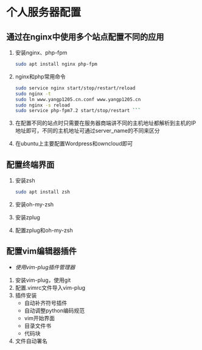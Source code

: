 # 个人服务器配置

## 通过在nginx中使用多个站点配置不同的应用

1. 安装nginx、php-fpm

   ```bash
   sudo apt install nginx php-fpm
   ```

2. nginx和php常用命令

    ```bash
    sudo service nginx start/stop/restart/reload
    sudo nginx -t
    sudo ln www.yangp1205.cn.conf www.yangp1205.cn
    sudo nginx -s reload
    sudo service php-fpm7.2 start/stop/restart ```

3. 在配置不同的站点时只需要在服务器商端讲不同的主机地址都解析到主机的IP地址即可，不同的主机地址可通过server_name的不同来区分
4. 在ubuntu上主要配置Wordpress和owncloud即可

## 配置终端界面

1. 安装zsh

   ```bash
   sudo apt install zsh
   ```

2. 安装oh-my-zsh
3. 安装zplug
4. 配置zplug和oh-my-zsh

## 配置vim编辑器插件

- *使用vim-plug插件管理器*

1. 安装vim-plug，使用git
2. 配置.vimrc文件导入vim-plug
3. 插件安装
   - 自动补齐符号插件
   - 自动调整python编码规范
   - vim开始界面
   - 目录文件书
   - 代码块
4. 文件自动署名
